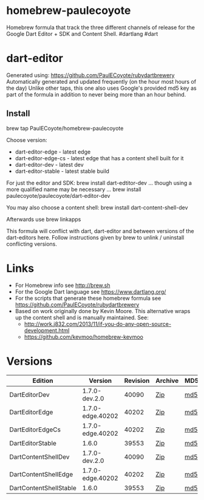 homebrew-paulecoyote
====================

Homebrew formula that track the three different channels of release for the Google Dart Editor + SDK and Content Shell.  #dartlang #dart

dart-editor
===========

Generated using: https://github.com/PaulECoyote/rubydartbrewery
Automatically generated and updated frequently (on the hour most hours of the day)
Unlike other taps, this one also uses Google's provided md5 key as part of the formula in addition to never being more than an hour behind.

Install
-------
brew tap PaulECoyote/homebrew-paulecoyote

Choose version:
* dart-editor-edge - latest edge
* dart-editor-edge-cs - latest edge that has a content shell built for it
* dart-editor-dev - latest dev
* dart-editor-stable - latest stable build

For just the editor and SDK:
brew install dart-edtitor-dev
... though using a more qualified name may be necessary ...
brew install paulecoyote/paulecoyote/dart-editor-dev

You may also choose a content shell:
brew install dart-content-shell-dev

Afterwards use 
brew linkapps

This formula will conflict with dart, dart-editor and between versions of the dart-editors here.  Follow instructions given by brew to unlink / uninstall conflicting versions.

Links
=====
* For Homebrew info see http://brew.sh
* For the Google Dart language see https://www.dartlang.org/
* For the scripts that generate these homebrew formula see https://github.com/PaulECoyote/rubydartbrewery
* Based on work originally done by Kevin Moore. This alternative wraps up the content shell and is manually maintained.  See: 
    * http://work.j832.com/2013/11/if-you-do-any-open-source-development.html
    * https://github.com/kevmoo/homebrew-kevmoo

Versions
========
| Edition | Version | Revision | Archive | MD5 | Notes |
| ------- | ------- | -------- | ------- | --- | ----- |
| DartEditorDev | 1.7.0-dev.2.0 | 40090 | [Zip](https://storage.googleapis.com/dart-archive/channels/dev/release/40090/editor/darteditor-macos-x64.zip) | [md5](https://storage.googleapis.com/dart-archive/channels/dev/release/40090/editor/darteditor-macos-x64.zip.md5sum) | [Changes](https://storage.googleapis.com/dart-archive/channels/dev/release/latest/changelog.html) |
| DartEditorEdge | 1.7.0-edge.40202 | 40202 | [Zip](https://storage.googleapis.com/dart-archive/channels/be/raw/40202/editor/darteditor-macos-x64.zip) | [md5](https://storage.googleapis.com/dart-archive/channels/be/raw/40202/editor/darteditor-macos-x64.zip.md5sum) | - |
| DartEditorEdgeCs | 1.7.0-edge.40202 | 40202 | [Zip](https://storage.googleapis.com/dart-archive/channels/be/raw/40202/editor/darteditor-macos-x64.zip) | [md5](https://storage.googleapis.com/dart-archive/channels/be/raw/40202/editor/darteditor-macos-x64.zip.md5sum) | - |
| DartEditorStable | 1.6.0 | 39553 | [Zip](https://storage.googleapis.com/dart-archive/channels/stable/release/39553/editor/darteditor-macos-x64.zip) | [md5](https://storage.googleapis.com/dart-archive/channels/stable/release/39553/editor/darteditor-macos-x64.zip.md5sum) | [Changes](https://storage.googleapis.com/dart-archive/channels/stable/release/latest/changelog.html) |
| DartContentShellDev | 1.7.0-dev.2.0 | 40090 | [Zip](https://storage.googleapis.com/dart-archive/channels/dev/release/40090/dartium/content_shell-macos-ia32-release.zip) | [md5](https://storage.googleapis.com/dart-archive/channels/dev/release/40090/dartium/content_shell-macos-ia32-release.zip.md5sum) | - |
| DartContentShellEdge | 1.7.0-edge.40202 | 40202 | [Zip](https://storage.googleapis.com/dart-archive/channels/be/raw/40202/dartium/content_shell-macos-ia32-release.zip) | [md5](https://storage.googleapis.com/dart-archive/channels/be/raw/40202/dartium/content_shell-macos-ia32-release.zip.md5sum) | - |
| DartContentShellStable | 1.6.0 | 39553 | [Zip](https://storage.googleapis.com/dart-archive/channels/stable/release/39553/dartium/content_shell-macos-ia32-release.zip) | [md5](https://storage.googleapis.com/dart-archive/channels/stable/release/39553/dartium/content_shell-macos-ia32-release.zip.md5sum) | - |
